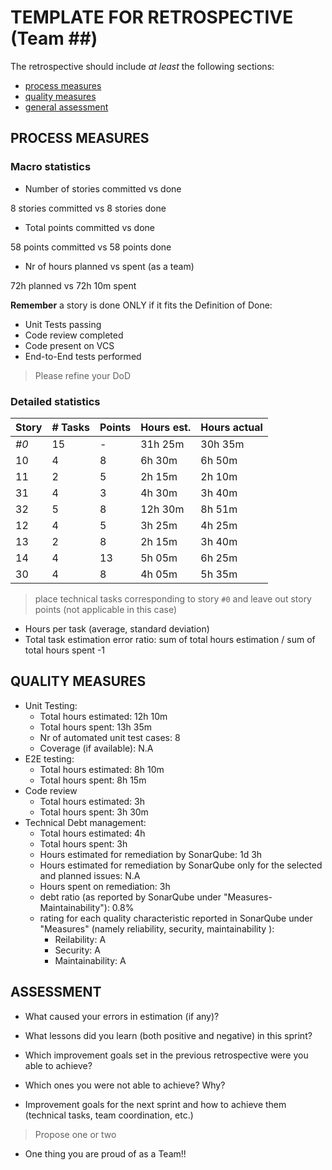 TEMPLATE FOR RETROSPECTIVE (Team ##)
=====================================

The retrospective should include _at least_ the following
sections:

- [process measures](#process-measures)
- [quality measures](#quality-measures)
- [general assessment](#assessment)

## PROCESS MEASURES 

### Macro statistics

- Number of stories committed vs done

8 stories committed vs 8 stories done 

- Total points committed vs done 

58 points committed vs 58 points done

- Nr of hours planned vs spent (as a team)

72h planned vs 72h 10m spent


**Remember**  a story is done ONLY if it fits the Definition of Done:
 
- Unit Tests passing
- Code review completed
- Code present on VCS
- End-to-End tests performed

> Please refine your DoD 

### Detailed statistics

| Story  | # Tasks | Points | Hours est. | Hours actual |
|--------|---------|--------|------------|--------------|
| _#0_   |    15   |   -    |   31h 25m  |     30h 35m  |
| 10     |    4    |   8    |    6h 30m  |      6h 50m  |
| 11     |    2    |   5    |    2h 15m  |      2h 10m  |
| 31     |    4    |   3    |    4h 30m  |      3h 40m  |
| 32     |    5    |   8    |   12h 30m  |      8h 51m  |
| 12     |    4    |   5    |    3h 25m  |      4h 25m  |
| 13     |    2    |   8    |    2h 15m  |      3h 40m  |
| 14     |    4    |  13    |    5h 05m  |      6h 25m  |
| 30     |    4    |   8    |    4h 05m  |      5h 35m  |
   

> place technical tasks corresponding to story `#0` and leave out story points (not applicable in this case)

- Hours per task (average, standard deviation)
- Total task estimation error ratio: sum of total hours estimation / sum of total hours spent -1

  
## QUALITY MEASURES 

- Unit Testing:
  - Total hours estimated: 12h 10m
  - Total hours spent: 13h 35m
  - Nr of automated unit test cases: 8
  - Coverage (if available): N.A
- E2E testing:
  - Total hours estimated: 8h 10m
  - Total hours spent: 8h 15m
- Code review 
  - Total hours estimated: 3h 
  - Total hours spent: 3h 30m
- Technical Debt management:
  - Total hours estimated: 4h 
  - Total hours spent: 3h
  - Hours estimated for remediation by SonarQube: 1d 3h
  - Hours estimated for remediation by SonarQube only for the selected and planned issues: N.A
  - Hours spent on remediation: 3h 
  - debt ratio (as reported by SonarQube under "Measures-Maintainability"): 0.8%
  - rating for each quality characteristic reported in SonarQube under "Measures" (namely reliability, security, maintainability ):
	- Reilability: A
	- Security: A
	- Maintainability: A
  


## ASSESSMENT

- What caused your errors in estimation (if any)?

- What lessons did you learn (both positive and negative) in this sprint?

- Which improvement goals set in the previous retrospective were you able to achieve? 
  
- Which ones you were not able to achieve? Why?

- Improvement goals for the next sprint and how to achieve them (technical tasks, team coordination, etc.)

> Propose one or two

- One thing you are proud of as a Team!!